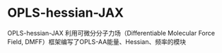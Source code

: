 # OPLS-hessian-JAX
OPLS-hessian-JAX
利用可微分分子力场（Differentiable Molecular Force Field, DMFF）框架编写了OPLS-AA能量、Hessian、频率的模块

